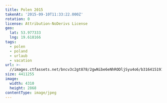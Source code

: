 ```yaml
---
title: Polen 2015
takenAt: '2015-09-10T11:33:22.000Z'
rotation: 0
license: Attribution-NoDerivs License
geo:
  lat: 53.977333
  lng: 19.618166
tags:
  - polen
  - poland
  - urlaub
  - vacation
url: >-
  //images.ctfassets.net/bncv3c2gt878/2gwNibe6eNhRODljSyu4o6/b316415191e97df50ef34afc857d2598/polen-2015_25862643871_o
size: 4411255
image:
  width: 4310
  height: 2868
contentType: image/jpeg
---
```


